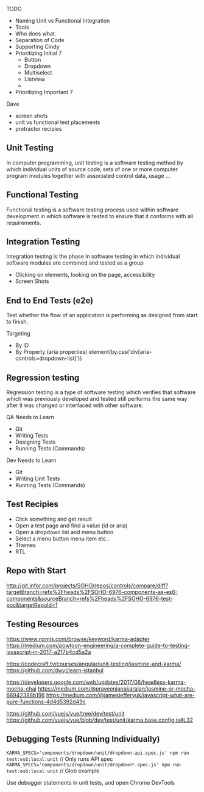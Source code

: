 TODO

- Naming Unit vs Functional Integration
- Tools
- Who does what.
- Separation of Code
- Supporting Cindy
- Prioritizing Initial 7
  - Button
  - Dropdown
  - Multiselect
  - Listview
  -
- Prioritizing Important 7

Dave

- screen shots
- unit vs functional test placements
- protractor recipies

## Unit Testing

In computer programming, unit testing is a software testing method by which individual units of source code, sets of one or more computer program modules together with associated control data, usage ...

## Functional Testing

Functional testing is a software testing process used within software development in which software is tested to ensure that it conforms with all requirements.

## Integration Testing

Integration testing is the phase in software testing in which individual software modules are combined and tested as a group

  - Clicking on elements, looking on the page, accessibility
  - Screen Shots

## End to End Tests (e2e)

Test whether the flow of an application is performing as designed from start to finish.

Targeting
  - By ID
  - By Property (aria properties)
      element(by.css('div[aria-controls=dropdown-list]'))

## Regression testing

Regression testing is a type of software testing which verifies that software which was previously developed and tested still performs the same way after it was changed or interfaced with other software.

QA Needs to Learn
  - Git
  - Writing Tests
  - Designing Tests
  - Running Tests (Commands)

Dev Needs to Learn
  - Git
  - Writing Unit Tests
  - Running Tests (Commands)

## Test Recipies

- Click something and get result
- Open a test page and find a value (id or aria)
- Open a dropdown list and menu button
- Select a menu button menu item etc..
- Themes
- RTL

## Repo with Start
http://git.infor.com/projects/SOHO/repos/controls/compare/diff?targetBranch=refs%2Fheads%2FSOHO-6976-components-as-es6-components&sourceBranch=refs%2Fheads%2FSOHO-6976-test-poc&targetRepoId=1

## Testing Resources
https://www.npmjs.com/browse/keyword/karma-adapter
https://medium.com/powtoon-engineering/a-complete-guide-to-testing-javascript-in-2017-a217b4cd5a2a

https://codecraft.tv/courses/angular/unit-testing/jasmine-and-karma/
https://github.com/dwyl/learn-istanbul


https://developers.google.com/web/updates/2017/06/headless-karma-mocha-chai
https://medium.com/@praveenjanakarajan/jasmine-or-mocha-66942388b196
https://medium.com/@jamesjefferyuk/javascript-what-are-pure-functions-4d4d5392d49c

https://github.com/vuejs/vue/tree/dev/test/unit
https://github.com/vuejs/vue/blob/dev/test/unit/karma.base.config.js#L32


## Debugging Tests (Running Individually)
 `KARMA_SPECS='components/dropdown/unit/dropdown-api.spec.js' npm run test:es6:local:unit` // Only runs API spec
 `KARMA_SPECS='components/dropdown/unit/dropdown*.spec.js' npm run test:es6:local:unit` // Glob example

 Use debugger statements in unit tests, and open Chrome DevTools
